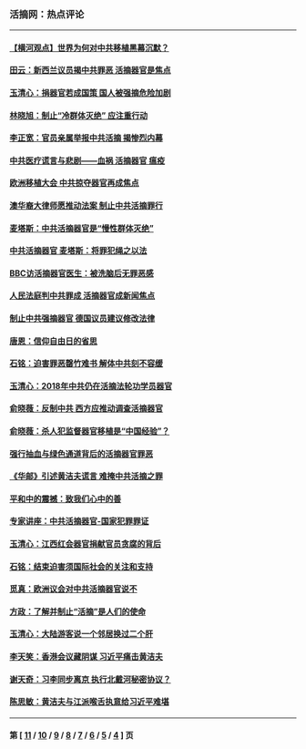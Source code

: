 ### 活摘网：热点评论
---
#### [【横河观点】世界为何对中共移植黑幕沉默？](../../pages/nf5879/n13244249.md?09280430) 
#### [田云：新西兰议员揭中共罪恶 活摘器官是焦点](../../pages/nf5879/n13070629.md?09280430) 
#### [玉清心：捐器官若成国策 国人被强摘危险加剧](../../pages/nf5879/n12802713.md?09280430) 
#### [林晓旭：制止“冷群体灭绝” 应注重行动](../../pages/nf5879/n12779736.md?09280430) 
#### [李正宽：官员亲属举报中共活摘 揭惨烈内幕](../../pages/nf5879/n12684490.md?09280430) 
#### [中共医疗谎言与悲剧——血祸 活摘器官 瘟疫](../../pages/nf5879/n12372103.md?09280430) 
#### [欧洲移植大会 中共掠夺器官再成焦点](../../pages/nf5879/n11538883.md?09280430) 
#### [澳华裔大律师愿推动法案 制止中共活摘罪行](../../pages/nf5879/n11377039.md?09280430) 
#### [麦塔斯：中共活摘器官是“慢性群体灭绝”](../../pages/nf5879/n11350529.md?09280430) 
#### [中共活摘器官 麦塔斯：将罪犯绳之以法](../../pages/nf5879/n11347973.md?09280430) 
#### [BBC访活摘器官医生：被洗脑后无罪恶感](../../pages/nf5879/n11335935.md?09280430) 
#### [人民法庭判中共罪成 活摘器官成新闻焦点](../../pages/nf5879/n11331578.md?09280430) 
#### [制止中共强摘器官 德国议员建议修改法律](../../pages/nf5879/n11249451.md?09280430) 
#### [唐恩：信仰自由日的省思](../../pages/nf5879/n11003525.md?09280430) 
#### [石铭：迫害罪恶罄竹难书  解体中共刻不容缓](../../pages/nf5879/n10942855.md?09280430) 
#### [玉清心：2018年中共仍在活摘法轮功学员器官](../../pages/nf5879/n10914646.md?09280430) 
#### [俞晓薇：反制中共 西方应推动调查活摘器官](../../pages/nf5879/n10794671.md?09280430) 
#### [俞晓薇：杀人犯监督器官移植是“中国经验”？](../../pages/nf5879/n10466427.md?09280430) 
#### [强行抽血与绿色通道背后的活摘器官罪恶](../../pages/nf5879/n10004708.md?09280430) 
#### [《华邮》引述黄洁夫谎言 难掩中共活摘之罪](../../pages/nf5879/n9642309.md?09280430) 
#### [平和中的震撼：致我们心中的善](../../pages/nf5879/n9021123.md?09280430) 
#### [专家讲座：中共活摘器官-国家犯罪罪证](../../pages/nf5879/n8828153.md?09280430) 
#### [玉清心：江西红会器官捐献官员贪腐的背后](../../pages/nf5879/n8522122.md?09280430) 
#### [石铭：结束迫害须国际社会的关注和支持](../../pages/nf5879/n8443497.md?09280430) 
#### [觅真：欧洲议会对中共活摘器官说不](../../pages/nf5879/n8337486.md?09280430) 
#### [方政：了解并制止“活摘”是人们的使命](../../pages/nf5879/n8329214.md?09280430) 
#### [玉清心：大陆游客说一个邻居换过二个肝](../../pages/nf5879/n8291404.md?09280430) 
#### [李天笑：香港会议藏阴谋 习近平痛击黄洁夫](../../pages/nf5879/n8241459.md?09280430) 
#### [谢天奇：习李同步离京 执行北戴河秘密协议？](../../pages/nf5879/n8230418.md?09280430) 
#### [陈思敏：黄洁夫与江派喉舌执意给习近平难堪](../../pages/nf5879/n8222166.md?09280430) 

---
#### 第 [ [11](./11.md?09280430) / [10](./10.md?09280430) / [9](./9.md?09280430) / [8](./8.md?09280430) / [7](./7.md?09280430) / [6](./6.md?09280430) / [5](./5.md?09280430) / [4](./4.md?09280430) ] 页
